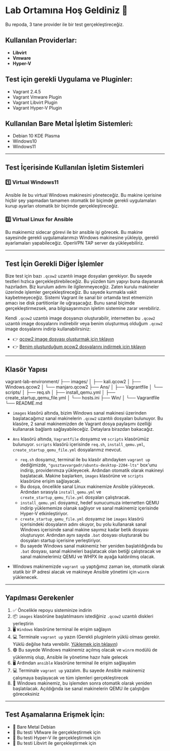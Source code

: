 # Lab Ortamına Hoş Geldiniz 👋

Bu repoda, 3 tane provider ile bir test gerçekleştireceğiz.

## Kullanılan Providerlar:
- **Libvirt**
- **Vmware**
- **Hyper-V**

## Test için gerekli Uygulama ve Pluginler:
- Vagrant 2.4.5  
- Vagrant Vmware Plugin  
- Vagrant Libvirt Plugin  
- Vagrant Hyper-V Plugin  

## Kullanılan Bare Metal İşletim Sistemleri:
- Debian 10 KDE Plasma  
- Windows10  
- Windows11  

---

## Test İçerisinde Kullanılan İşletim Sistemleri

### 1️⃣ Virtual Windows11  
Ansible ile bu virtual Windows makinesini yöneteceğiz. Bu makine içerisine hiçbir şey yapmadan tamamen otomatik bir biçimde gerekli uygulamaları kurup ayarları otomatik bir biçimde gerçekleştireceğiz.

### 2️⃣ Virtual Linux for Ansible  
Bu makinemiz sidecar görevi ile bir ansible işi görecek. Bu makine sayesinde gerekli uygulamalarımızı Windows makinesine yükleyip, gerekli ayarlamaları yapabileceğiz. OpenVPN TAP server da yükleyebiliriz.

---

## Test İçin Gerekli Diğer İşlemler

Bize test için bazı `.qcow2` uzantılı image dosyaları gerekiyor. Bu sayede testleri hızlıca gerçekleştirebileceğiz. Bu yüzden tüm yapıyı buna dayanarak hazırladım. Biz kurulum adımı ile ilgilenmeyeceğiz. Zaten kurulu makineler üzerinde işlemler gerçekleştireceğiz. Bu sayede kurmakla vakit kaybetmeyeceğiz. Sistemi Vagrant ile sanal bir ortamda test etmemizin amacı ise disk partitionlar ile uğraşacağız. Bunu sanal biçimde gerçekleştirmezsek, ana bilgisayarımızın işletim sistemine zarar verebiliriz.

Kendi `.qcow2` uzantılı image dosyanızı oluşturabilir, internetten bu `.qcow2` uzantılı image dosyalarını indirebilir veya benim oluşturmuş olduğum `.qcow2` image dosyalarını indirip kullanabilirsiniz:

- 👉 [qcow2 image dosyası oluşturmak için tıklayın](#)
- 👉 [Benim oluşturduğum qcow2 dosyalarını indirmek için tıklayın](#)

---

## Klasör Yapısı

vagrant-lab-environment/
├── images/
│ ├── kali.qcow2
│ ├── Windows.qcow2
│ └── manjaro.qcow2
├── Ans/
│ ├── Vagrantfile
│ └── scripts/
│ ├── req.sh
│ ├── install_qemu.yml
│ ├── create_startup_qemu_file.yml
│ └── hosts.ini
├── Win/
│ └── Vagrantfile
└── README.md
- `images` klasörü altında, bizim Windows sanal makinesi üzerinden başlatacağımız sanal makinelerin `.qcow2` uzantılı dosyaları bulunuyor. Bu klasöre, 2 sanal makinemizden de Vagrant dosya paylaşımı özelliği kullanarak bağlantı sağlayabileceğiz. Detaylara birazdan bakacağız.

- `Ans` klasörü altında, `Vagrantfile` dosyamız ve `scripts` klasörümüz bulunuyor. `scripts` klasörü içerisinde `req.sh`, `install_qemu.yml`, `create_startup_qemu_file.yml` dosyalarımız mevcut.

  - `req.sh` dosyamız, terminal ile bu klasör altındayken `vagrant up` dediğimizde, `"gusztavvargadr/ubuntu-desktop-2204-lts"` box'unu indirip, providerımıza yükleyecek. Ardından otomatik olarak makineyi başlatacak. Makine başlarken, `images` klasörüne ve `scripts` klasörüne erişim sağlayacak.
  - Bu dosya, öncelikle sanal Linux makinemize Ansible yükleyecek. Ardından sırasıyla `install_qemu.yml` ve `create_startup_qemu_file.yml` dosyaları çalıştıracak.
  - `install_qemu.yml` dosyamız, hedef sunucumuza internetten QEMU indirip yüklememize olanak sağlıyor ve sanal makinemiz içerisinde Hyper-V etkinleştiriyor.
  - `create_startup_qemu_file.yml` dosyamız ise `images` klasörü içerisindeki dosyaların adını okuyor, bu yolu kullanarak sanal Windows içerisinde sanal makine sayımız kadar betik dosyası oluşturuyor. Ardından aynı sayıda `.bat` dosyası oluşturarak bu dosyaları startup içerisine yerleştiriyor.
  - Bu sayede Windows sanal makinemiz her yeniden başlatıldığında bu `.bat` dosyası, sanal makineleri başlatacak olan betiği çalıştıracak ve sanal makinelerimiz QEMU ve WHPX ile ayağa kaldırılmış olacak.

- Windows makinemizde `vagrant up` yaptığımız zaman ise, otomatik olarak statik bir IP adresi alacak ve makineye Ansible yönetimi için `winrm` yüklenecek.

---

## Yapılması Gerekenler

1. ✅ Öncelikle repoyu sisteminize indirin  
2. 📦 `images` klasörüne başlatılmasını istediğiniz `.qcow2` uzantılı diskleri yerleştirin  
3. 🖥️ `Windows` klasörüne terminal ile erişim sağlayın  
4. 💻 Terminale `vagrant up` yazın (Gerekli pluginlerin yüklü olması gerekir. Yüklü değilse hata verebilir. [Yüklemek için tıklayın](#))  
5. 🟢 Bu sayede Windows makinemiz açılmış olacak ve `winrm` modülü de yüklenmiş olup, Ansible ile yönetime hazır hale gelecek  
6. 🖥️ Ardından `ansible` klasörüne terminal ile erişim sağlayalım  
7. 💻 Terminale `vagrant up` yazalım. Bu sayede Ansible makinemiz çalışmaya başlayacak ve tüm işlemleri gerçekleştirecek  
8. 🔄 Windows makinemiz, bu işlemden sonra otomatik olarak yeniden başlatılacak. Açıldığında ise sanal makinelerin QEMU ile çalıştığını göreceksiniz  

---

## Test Aşamalarına Erişmek İçin:

- 🧪 Bare Metal Debian  
- 🧪 Bu testi VMware ile gerçekleştirmek için  
- 🧪 Bu testi Hyper-V ile gerçekleştirmek için  
- 🧪 Bu testi Libvirt ile gerçekleştirmek için  
